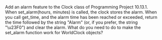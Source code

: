Add an alarm feature to the Clock class of Programming Project 10.13.1. When set_alarm(hours, minutes) is called, the clock stores the alarm. When you call get_time, and the alarm time has been reached or exceeded, return the time followed by the string "Alarm" (or, if you prefer, the string "\u23F0") and clear the alarm. What do you need to do to make the set_alarm function work for WorldClock objects?
